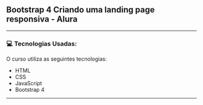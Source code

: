 ## Bootstrap 4 Criando uma landing page responsiva - Alura

--- 

### 💻 Tecnologias Usadas:

O curso utiliza as seguintes tecnologias:

- HTML
- CSS
- JavaScript
- Bootstrap 4

---